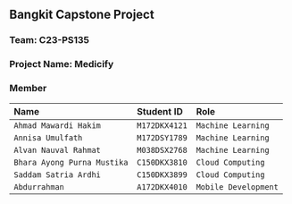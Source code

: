 ## Bangkit Capstone Project


### Team: C23-PS135
### Project Name: Medicify

### Member

| Name | Student ID     | Role   |
| :-------- | :------- | :------------ |
| `Ahmad Mawardi Hakim`   | `M172DKX4121` | `Machine Learning` |
| `Annisa Umulfath`   | `M172DSY1789` | `Machine Learning` |
| `Alvan Nauval Rahmat`   | `M038DSX2768` | `Machine Learning` |
| `Bhara Ayong Purna Mustika`   | `C150DKX3810` | `Cloud Computing` |
| `Saddam Satria Ardhi`   | `C150DKX3899` | `Cloud Computing` |
| `Abdurrahman`   | `A172DKX4010` | `Mobile Development` |
<!--

**Here are some ideas to get you started:**

🙋‍♀️ A short introduction - what is your organization all about?
🌈 Contribution guidelines - how can the community get involved?
👩‍💻 Useful resources - where can the community find your docs? Is there anything else the community should know?
🍿 Fun facts - what does your team eat for breakfast?
🧙 Remember, you can do mighty things with the power of [Markdown](https://docs.github.com/github/writing-on-github/getting-started-with-writing-and-formatting-on-github/basic-writing-and-formatting-syntax)
-->
